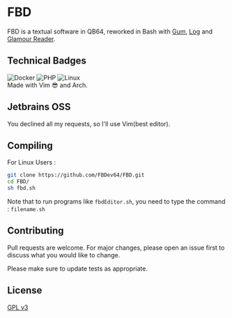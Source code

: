 # FBD

FBD is a textual software in QB64, reworked in Bash with [Gum]([url](https://github.com/charmbracelet/gum)), [Log]([url](https://github.com/charmbracelet/log)) and [Glamour Reader]([url](https://github.com/charmbracelet/glamour)).

## Technical Badges
![Docker](https://img.shields.io/badge/docker-%230db7ed.svg?style=for-the-badge&logo=docker&logoColor=white)
![PHP](https://img.shields.io/badge/php-%23777BB4.svg?style=for-the-badge&logo=php&logoColor=white)
![Linux](https://img.shields.io/badge/Linux-FCC624?style=for-the-badge&logo=linux&logoColor=black)
<br>Made with Vim 😎 and Arch.

## Jetbrains OSS
You declined all my requests, so I'll use Vim(best editor).

## Compiling

For Linux Users :
```bash
git clone https://github.com/FBDev64/FBD.git
cd FBD/
sh fbd.sh
```
Note that to run programs like `fbdEditor.sh`, you need to type the command : `filename.sh`

## Contributing

Pull requests are welcome. For major changes, please open an issue first
to discuss what you would like to change.

Please make sure to update tests as appropriate.

## License

[GPL v3](https://choosealicense.com/licenses/gpl-3.0)
